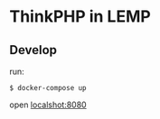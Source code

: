 # ThinkPHP in LEMP

## Develop

run:

```
$ docker-compose up
```

open [localshot:8080](http://localshot:8080)
